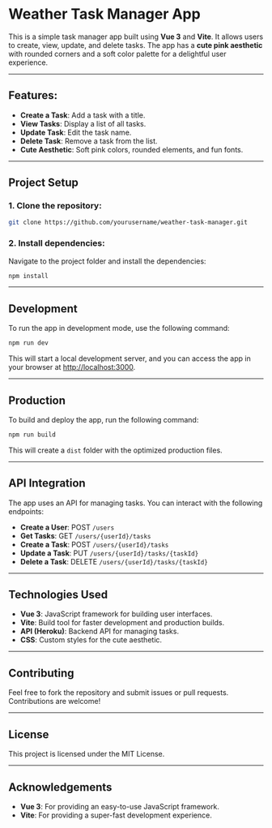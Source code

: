 # **Weather Task Manager App**

This is a simple task manager app built using **Vue 3** and **Vite**. It allows users to create, view, update, and delete tasks. The app has a **cute pink aesthetic** with rounded corners and a soft color palette for a delightful user experience. 

---

## **Features:**

- **Create a Task**: Add a task with a title.
- **View Tasks**: Display a list of all tasks.
- **Update Task**: Edit the task name.
- **Delete Task**: Remove a task from the list.
- **Cute Aesthetic**: Soft pink colors, rounded elements, and fun fonts.

---

## **Project Setup**

### **1. Clone the repository:**

```sh
git clone https://github.com/yourusername/weather-task-manager.git
```

### **2. Install dependencies:**

Navigate to the project folder and install the dependencies:

```sh
npm install
```

---

## **Development**

To run the app in development mode, use the following command:

```sh
npm run dev
```

This will start a local development server, and you can access the app in your browser at [http://localhost:3000](http://localhost:3000).

---

## **Production**

To build and deploy the app, run the following command:

```sh
npm run build
```

This will create a `dist` folder with the optimized production files.

---

## **API Integration**

The app uses an API for managing tasks. You can interact with the following endpoints:

- **Create a User**: POST `/users`
- **Get Tasks**: GET `/users/{userId}/tasks`
- **Create a Task**: POST `/users/{userId}/tasks`
- **Update a Task**: PUT `/users/{userId}/tasks/{taskId}`
- **Delete a Task**: DELETE `/users/{userId}/tasks/{taskId}`

---

## **Technologies Used**

- **Vue 3**: JavaScript framework for building user interfaces.
- **Vite**: Build tool for faster development and production builds.
- **API (Heroku)**: Backend API for managing tasks.
- **CSS**: Custom styles for the cute aesthetic.

---

## **Contributing**

Feel free to fork the repository and submit issues or pull requests. Contributions are welcome!

---

## **License**

This project is licensed under the MIT License.

---

## **Acknowledgements**

- **Vue 3**: For providing an easy-to-use JavaScript framework.
- **Vite**: For providing a super-fast development experience.
